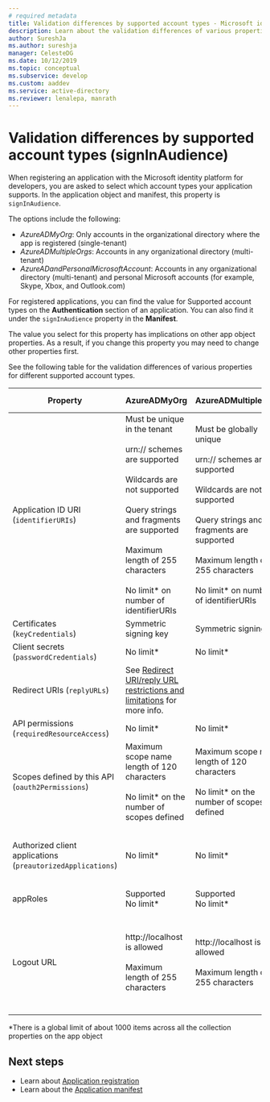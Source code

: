 ```yaml
---
# required metadata
title: Validation differences by supported account types - Microsoft identity platform | Azure
description: Learn about the validation differences of various properties for different supported account types when registering your app with the Microsoft identity platform.
author: SureshJa
ms.author: sureshja
manager: CelesteDG
ms.date: 10/12/2019
ms.topic: conceptual
ms.subservice: develop
ms.custom: aaddev 
ms.service: active-directory
ms.reviewer: lenalepa, manrath
---
```


# Validation differences by supported account types (signInAudience)

When registering an application with the Microsoft identity platform for developers, you are asked to select which account types your application supports. In the application object and manifest, this property is `signInAudience`.

The options include the following:

- *AzureADMyOrg*: Only accounts in the organizational directory where the app is registered (single-tenant)
- *AzureADMultipleOrgs*: Accounts in any organizational directory (multi-tenant)
- *AzureADandPersonalMicrosoftAccount*: Accounts in any organizational directory (multi-tenant) and personal Microsoft accounts (for example, Skype, Xbox, and Outlook.com)

For registered applications, you can find the value for Supported account types on the **Authentication** section of an application. You can also find it under the `signInAudience` property in the **Manifest**.

The value you select for this property has implications on other app object properties. As a result, if you change this property you may need to change other properties first.

See the following table for the validation differences of various properties for different supported account types.

| Property | AzureADMyOrg | AzureADMultipleOrgs | AzureADandPersonalMicrosoftAccount and PersonalMicrosoftAccount |
|--------------|---------------|----------------|----------------|
| Application ID URI (`identifierURIs`)  | Must be unique in the tenant <br><br> urn:// schemes are supported <br><br> Wildcards are not supported <br><br> Query strings and fragments are supported <br><br> Maximum length of 255 characters <br><br> No limit* on number of identifierURIs  | Must be globally unique <br><br> urn:// schemes are supported <br><br> Wildcards are not supported <br><br> Query strings and fragments are supported <br><br> Maximum length of 255 characters <br><br> No limit* on number of identifierURIs | Must be globally unique <br><br> urn:// schemes are not supported <br><br> Wildcards, fragments and query strings are not supported <br><br> Maximum length of 120 characters <br><br> Maximum of 50 identifierURIs |
| Certificates (`keyCredentials`) | Symmetric signing key | Symmetric signing key | Encryption and asymmetric signing key | 
| Client secrets (`passwordCredentials`) | No limit* | No limit* | If liveSDK is enabled: Maximum of 2 client secrets | 
| Redirect URIs (`replyURLs`) | See [Redirect URI/reply URL restrictions and limitations](reply-url.md) for more info. | | | 
| API permissions (`requiredResourceAccess`) | No limit* | No limit* | Maximum of 30 permissions per resource allowed (e.g. Microsoft Graph) | 
| Scopes defined by this API (`oauth2Permissions`) | Maximum scope name length of 120 characters <br><br> No limit* on the number of scopes defined | Maximum scope name length of 120 characters <br><br> No limit* on the number of scopes defined |  Maximum scope name length of 40 characters <br><br> Maximum of 100 scopes defined | 
| Authorized client applications (`preautorizedApplications`) | No limit* | No limit* | Total maximum of 500 <br><br> Maximum of 100 client apps defined <br><br> Maximum of 30 scopes defined per client | 
| appRoles | Supported <br> No limit* | Supported <br> No limit* | Not supported | 
| Logout URL | http://localhost is allowed <br><br> Maximum length of 255 characters | http://localhost is allowed <br><br> Maximum length of 255 characters | <br><br> https://localhost is allowed, http://localhost fails for MSA <br><br> Maximum length of 255 characters <br><br> HTTP scheme is not allowed <br><br> Wildcards are not supported | 

*There is a global limit of about 1000 items across all the collection properties on the app object

## Next steps

- Learn about [Application registration](app-objects-and-service-principals.md)
- Learn about the [Application manifest](reference-app-manifest.md)
